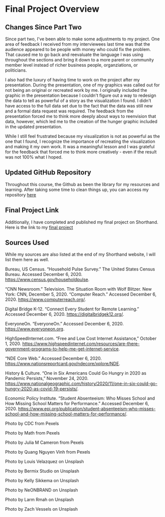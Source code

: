 # Final Project Overview

## Changes Since Part Two

Since part two, I've been able to make some adjustments to my project.  One area of feedback I received from my interviewees last time was that the audience appeared to be people with money who could fix the problem.  That caused me to go back and reevaluate the language I was using throughout the sections and bring it down to a more parent or community member level instead of richer business people, organziations, or politicians.  

I also had the luxury of having time to work on the project after my presentation.  During the presentation, one of my graphics was called out for not being an original or recreated work by me.  I originally included the graphic in the presentation because I couldn't figure out a way to redesign the data to tell as powerful of a story as the visualization I found.  I didn't have access to the full data set due to the fact that the data was still new and a formal data request was required. The feedback from the presentation forced me to think more deeply about ways to reenvision that data, however, which led me to the creation of the hunger graphic included in the updated presentation.  

While I still feel frustrated because my visualization is not as powerful as the one that I found, I recognize the importance of recreating the visualization and making it my own work.  It was a meaningful lesson and I was grateful for the feedback that forced me to think more creatively - even if the result was not 100% what I hoped. 

## Updated GitHub Repository  

Throughout this course, the Github as been the library for my resources and learning.  After taking some time to clean things up, you can access my repository [here](https://github.com/areyn258/AshleyReynoldsRepository.html)

## Final Project Link

Additionally, I have completed and published my final project on Shorthand.  Here is the link to my [final project](https://carnegiemellon.shorthandstories.com/disconnected--broadband-/-technology-access-and-educational-equity-in-the-time-of-covid-19/index.html)

## Sources Used 

While my sources are also listed at the end of my Shorthand website, I will list them here as well.  

Bureau, US Census. “Household Pulse Survey.” The United States Census Bureau. Accessed December 6, 2020. https://www.census.gov/householdpulse.

“CNN Newsroom.” Television. The Situation Room with Wolf Blitzer. New York: CNN, December 5, 2020.
“Computer Reach.” Accessed December 6, 2020. https://www.computerreach.org/.

Digital Bridge K-12. “Connect Every Student for Remote Learning.” Accessed December 6, 2020. https://digitalbridgek12.org/.

EveryoneOn. “EveryoneOn.” Accessed December 6, 2020. https://www.everyoneon.org.

HighSpeedInternet.com. “Free and Low Cost Internet Assistance,” October 1, 2020. https://www.highspeedinternet.com/resources/are-there-government-programs-to-help-me-get-internet-service.

“NDE Core Web.” Accessed December 6, 2020. https://www.nationsreportcard.gov/ndecore/xplore/NDE.

History & Culture. “One in Six Americans Could Go Hungry in 2020 as Pandemic Persists,” November 24, 2020. https://www.nationalgeographic.com/history/2020/11/one-in-six-could-go-hungry-2020-as-covid-19-persists/.

Economic Policy Institute. “Student Absenteeism: Who Misses School and How Missing School Matters for Performance.” Accessed December 6, 2020. https://www.epi.org/publication/student-absenteeism-who-misses-school-and-how-missing-school-matters-for-performance/.

Photo by CDC from Pexels   

Photo by Math from Pexels   

Photo by Julia M Cameron from Pexels   

Photo by Quang Nguyen Vinh from Pexels   

Photo by Louis Velazquez on Unsplash   

Photo by Bermix Studio on Unsplash   

Photo by Kelly Sikkema on Unsplash   

Photo by NeONBRAND on Unsplash   

Photo by Larm Rmah on Unsplash   

Photo by Zach Vessels on Unsplash 
